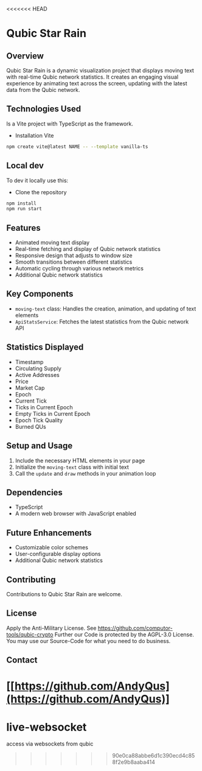 <<<<<<< HEAD
# Qubic Star Rain

## Overview
Qubic Star Rain is a dynamic visualization project that displays moving text with real-time Qubic network statistics. It creates an engaging visual experience by animating text across the screen, updating with the latest data from the Qubic network.

## Technologies Used
Is a Vite project with TypeScript as the framework.

- Installation Vite
```bash
npm create vite@latest NAME -- --template vanilla-ts
```

## Local dev
To dev it locally use this:
- Clone the repository

```bash
npm install
npm run start
```

## Features
- Animated moving text display
- Real-time fetching and display of Qubic network statistics
- Responsive design that adjusts to window size
- Smooth transitions between different statistics
- Automatic cycling through various network metrics
- Additional Qubic network statistics

## Key Components
- `moving-text` class: Handles the creation, animation, and updating of text elements
- `ApiStatsService`: Fetches the latest statistics from the Qubic network API

## Statistics Displayed
- Timestamp
- Circulating Supply
- Active Addresses
- Price
- Market Cap
- Epoch
- Current Tick
- Ticks in Current Epoch
- Empty Ticks in Current Epoch
- Epoch Tick Quality
- Burned QUs

## Setup and Usage
1. Include the necessary HTML elements in your page
2. Initialize the `moving-text` class with initial text
3. Call the `update` and `draw` methods in your animation loop

## Dependencies
- TypeScript
- A modern web browser with JavaScript enabled

## Future Enhancements
- Customizable color schemes
- User-configurable display options
- Additional Qubic network statistics

## Contributing
Contributions to Qubic Star Rain are welcome.

## License
Apply the Anti-Military License. See https://github.com/computor-tools/qubic-crypto
Further our Code is protected by the AGPL-3.0 License. You may use our Source-Code for what you need to do business.

## Contact
[[https://github.com/AndyQus](https://github.com/AndyQus)]
=======
# live-websocket
access via websockets from qubic
>>>>>>> 90e0ca88abbe6d1c390ecd4c858f2e9b8aaba414
